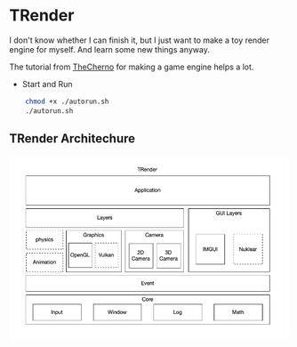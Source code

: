 # TRender

I don't know whether I can finish it, but I just want to make a toy render engine for myself. And learn some new things anyway.

The tutorial from [TheCherno](https://github.com/TheCherno/Hazel) for making a game engine helps a lot.

- Start and Run

```bash
    chmod +x ./autorun.sh
    ./autorun.sh
```

## TRender Architechure

![TRender Architechure](./res/TRender.png)

